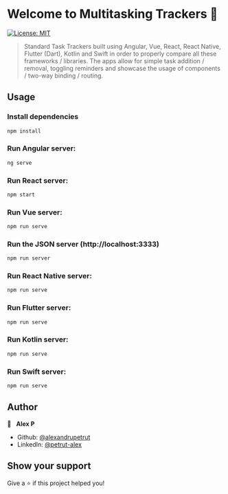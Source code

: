 <h1 style="align="center">Welcome to Multitasking Trackers 👋</h1>
<p>
  <a href="#" target="_blank">
    <img alt="License: MIT" src="https://img.shields.io/badge/License-MIT-yellow.svg" />
  </a>
</p>

> Standard Task Trackers built using Angular, Vue, React, React Native, Flutter (Dart), Kotlin and Swift in order to properly compare all these frameworks / libraries.
> The apps allow for simple task addition / removal, toggling reminders and showcase the usage of components / two-way binding / routing.

## Usage

### Install dependencies

```sh
npm install
```

### Run Angular server:
```sh
ng serve
```
### Run React server:
```sh
npm start
```
### Run Vue server:
```sh
npm run serve
```

### Run the JSON server (http://localhost:3333)

```sh
npm run server
```

### Run React Native server:

```sh
npm run serve
```

### Run Flutter server:

```sh
npm run serve
```

### Run Kotlin server:

```sh
npm run serve
```

### Run Swift server:

```sh
npm run serve
```


## Author

👤 &nbsp; **Alex P**

* Github: [@alexandrupetrut](https://github.com/alexandrupetrut)
* LinkedIn: [@petrut-alex](https://linkedin.com/in/petrut-alex)

## Show your support

Give a ⭐️ if this project helped you!
